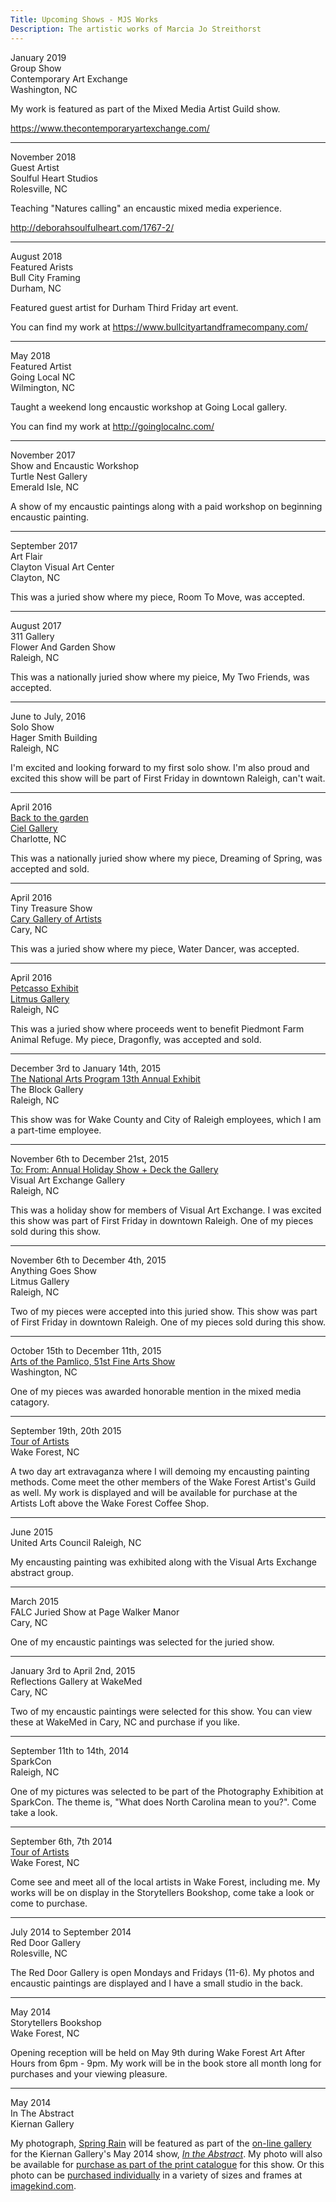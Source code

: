 ```yaml
---
Title: Upcoming Shows - MJS Works
Description: The artistic works of Marcia Jo Streithorst
---
```


January 2019  
Group Show  
Contemporary Art Exchange  
Washington, NC

My work is featured as part of the Mixed Media Artist Guild show.

https://www.thecontemporaryartexchange.com/  

----------

November 2018  
Guest Artist  
Soulful Heart Studios  
Rolesville, NC

Teaching "Natures calling" an encaustic mixed media experience.

http://deborahsoulfulheart.com/1767-2/

----------

August 2018  
Featured Arists  
Bull City Framing  
Durham, NC

Featured guest artist for Durham Third Friday art event.

You can find my work at https://www.bullcityartandframecompany.com/

----------

May 2018  
Featured Artist  
Going Local NC  
Wilmington, NC

Taught a weekend long encaustic workshop at Going Local gallery.

You can find my work at http://goinglocalnc.com/

----------

November 2017   
Show and Encaustic Workshop  
Turtle Nest Gallery  
Emerald Isle, NC

A show of my encaustic paintings along with a paid workshop on beginning encaustic painting.

----------

September 2017  
Art Flair  
Clayton Visual Art Center  
Clayton, NC

This was a juried show where my piece, Room To Move, was accepted.

----------

August 2017   
311 Gallery  
Flower And Garden Show  
Raleigh, NC

This was a nationally juried show where my pieice, My Two Friends, was accepted.

----------

June to July, 2016  
Solo Show  
Hager Smith Building  
Raleigh, NC

I'm excited and looking forward to my first solo show. I'm also proud and excited this show will be part of First Friday in downtown Raleigh, can't wait.

----------
April 2016  
[Back to the garden](http://www.cielcharlotte.com/exhibitions.html)  
[Ciel Gallery](http://www.cielcharlotte.com/)  
Charlotte, NC 

This was a nationally juried show where my piece, Dreaming of Spring, was accepted and sold.

----------
April 2016  
Tiny Treasure Show  
[Cary Gallery of Artists](http://www.carygalleryofartists.org/)  
Cary, NC  

This was a juried show where my piece, Water Dancer, was accepted.

----------
April 2016  
[Petcasso Exhibit](http://litmusgallery.com/featured-artist/petcasso/)  
[Litmus Gallery](http://litmusgallery.com/)  
Raleigh, NC

This was a juried show where proceeds went to benefit Piedmont Farm Animal Refuge. My piece, Dragonfly, was accepted and sold.

----------
December 3rd to January 14th, 2015  
[The National Arts Program 13th Annual Exhibit](http://www.nationalartsprogram.org/venues/raleigh-wake-county)  
The Block Gallery  
Raleigh, NC

This show was for Wake County and City of Raleigh employees, which I am a part-time employee.

----------
November 6th to December 21st, 2015  
[To: From: Annual Holiday Show + Deck the Gallery](http://visualartexchange.org/2013/10/sale-for-the-season-2/)  
Visual Art Exchange Gallery  
Raleigh, NC

This was a holiday show for members of Visual Art Exchange. I was excited this show was part of First Friday in downtown Raleigh. One of my pieces sold during this show.

----------
November 6th to December 4th, 2015  
Anything Goes Show  
Litmus Gallery  
Raleigh, NC

Two of my pieces were accepted into this juried show. This show was part of First Friday in downtown Raleigh. One of my pieces sold during this show.

----------
October 15th to December 11th, 2015  
[Arts of the Pamlico, 51st Fine Arts Show](http://www.artsofthepamlico.org/events/25)  
Washington, NC  

One of my pieces was awarded honorable mention in the mixed media catagory.

----------
September 19th, 20th 2015  
[Tour of Artists](http://wakeforestguild.com/participating-artists/)   
Wake Forest, NC  

A two day art extravaganza where I will demoing my encausting painting methods. Come meet the other members of the Wake Forest Artist's Guild as well. My work is displayed and will be available for purchase at the Artists Loft above the Wake Forest Coffee Shop. 

----------
June 2015  
United Arts Council
Raleigh, NC

My encausting painting was exhibited along with the Visual Arts Exchange abstract group.

----------

March 2015  
FALC Juried Show at Page Walker Manor  
Cary, NC

One of my encaustic paintings was selected for the juried show.

----------

January 3rd to April 2nd, 2015  
Reflections Gallery at WakeMed  
Cary, NC

Two of my encaustic paintings were selected for this show. You can view these at WakeMed in Cary, NC and purchase if you like.

----------

September 11th to 14th, 2014   
SparkCon   
Raleigh, NC   

One of my pictures was selected to be part of the Photography Exhibition at SparkCon. The theme is, "What does North Carolina mean to you?". Come take a look.

----------

September 6th, 7th 2014  
[Tour of Artists](http://wakeforestguild.com/participating-artists/)   
Wake Forest, NC  

Come see and meet all of the local artists in Wake Forest, including me. My works will be on display in the Storytellers Bookshop, come take a look or come to purchase.

----------

July 2014 to September 2014  
Red Door Gallery  
Rolesville, NC

The Red Door Gallery is open Mondays and Fridays (11-6). My photos and encaustic paintings are displayed and I have a small studio in the back.


----------

May 2014  
Storytellers Bookshop    
Wake Forest, NC

Opening reception will be held on May 9th during Wake Forest Art After Hours from 6pm - 9pm. My work will be in the book store all month long for purchases and your viewing pleasure.


----------


May 2014  
In The Abstract  
Kiernan Gallery

My photograph, [Spring Rain](http://mjsworks.com/photos/images/IMG_1336.jpg) will be featured as part of the [on-line gallery](http://kiernangallery.com/in-the-abstract/) for the Kiernan Gallery's May 2014 show, *[In the Abstract](http://kiernangallery.com/in-the-abstract/)*. My photo will also be available for [purchase as part of the print catalogue](http://www.blurb.com/b/5226194-in-the-abstract) for this show. Or this photo can be [purchased individually](http://www.imagekind.com/Spring-Rain_art?IMID=2e319410-4cf5-4240-8699-6e77b2e571df) in a variety of sizes and frames at [imagekind.com](http://www.imagekind.com/Spring-Rain_art?IMID=2e319410-4cf5-4240-8699-6e77b2e571df).



